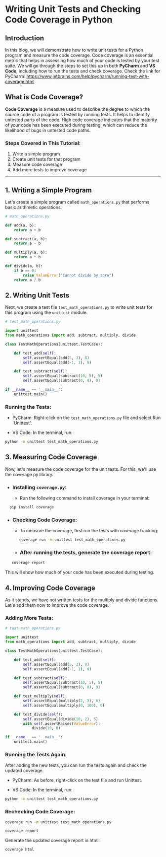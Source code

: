 # Writing Unit Tests and Checking Code Coverage in Python

## Introduction
In this blog, we will demonstrate how to write unit tests for a Python program and measure the code coverage. Code coverage is an essential metric that helps in assessing how much of your code is tested by your test suite. We will go through the steps to set this up in both **PyCharm** and **VS Code**, including how to run the tests and check coverage.
Check the link for PyCharm: https://www.jetbrains.com/help/pycharm/running-test-with-coverage.html

## What is Code Coverage?
**Code Coverage** is a measure used to describe the degree to which the source code of a program is tested by running tests. It helps to identify untested parts of the code. High code coverage indicates that the majority of your code has been executed during testing, which can reduce the likelihood of bugs in untested code paths.

### Steps Covered in This Tutorial:
1. Write a simple program
2. Create unit tests for that program
3. Measure code coverage
4. Add more tests to improve coverage

---

## 1. Writing a Simple Program

Let's create a simple program called `math_operations.py` that performs basic arithmetic operations.

```python
# math_operations.py

def add(a, b):
    return a + b

def subtract(a, b):
    return a - b

def multiply(a, b):
    return a * b

def divide(a, b):
    if b == 0:
        raise ValueError("Cannot divide by zero")
    return a / b
```
## 2. Writing Unit Tests

Next, we create a test file `test_math_operations.py` to write unit tests for this program using the `unittest` module.
```python
# test_math_operations.py

import unittest
from math_operations import add, subtract, multiply, divide

class TestMathOperations(unittest.TestCase):

    def test_add(self):
        self.assertEqual(add(5, 3), 8)
        self.assertEqual(add(-1, 1), 0)

    def test_subtract(self):
        self.assertEqual(subtract(10, 5), 5)
        self.assertEqual(subtract(0, 0), 0)

if __name__ == '__main__':
    unittest.main()

```

### Running the Tests:

- PyCharm: Right-click on the `test_math_operations.py` file and select Run 'Unittest'.

- VS Code: In the terminal, run:

```bash
python -m unittest test_math_operations.py

```
## 3. Measuring Code Coverage
Now, let's measure the code coverage for the unit tests. For this, we'll use the coverage.py library.

- ### Installing `coverage.py`:
  - Run the following command to install coverage in your terminal:
```bash
  pip install coverage
```
  
- ### Checking Code Coverage:
  - To measure the coverage, first run the tests with coverage tracking:
  ```bash
     coverage run -m unittest test_math_operations.py
   ```
  - ### After running the tests, generate the coverage report:

 ```bash
    coverage report
   ```

This will show how much of your code has been executed during testing.

## 4. Improving Code Coverage
As it stands, we have not written tests for the multiply and divide functions. Let's add them now to improve the code coverage.

### Adding More Tests:
```python
# test_math_operations.py

import unittest
from math_operations import add, subtract, multiply, divide

class TestMathOperations(unittest.TestCase):

    def test_add(self):
        self.assertEqual(add(5, 3), 8)
        self.assertEqual(add(-1, 1), 0)

    def test_subtract(self):
        self.assertEqual(subtract(10, 5), 5)
        self.assertEqual(subtract(0, 0), 0)

    def test_multiply(self):
        self.assertEqual(multiply(2, 3), 6)
        self.assertEqual(multiply(0, 100), 0)

    def test_divide(self):
        self.assertEqual(divide(10, 2), 5)
        with self.assertRaises(ValueError):
            divide(10, 0)

if __name__ == '__main__':
    unittest.main()
```

### Running the Tests Again:
After adding the new tests, you can run the tests again and check the updated coverage.

  - PyCharm: As before, right-click on the test file and run Unittest.

  - VS Code: In the terminal, run:

```bash
python -m unittest test_math_operations.py
```

### Rechecking Code Coverage:

```bash
coverage run -m unittest test_math_operations.py

```
```bash
coverage report

```
Generate the updated coverage report in html:

```bash
coverage html

```



